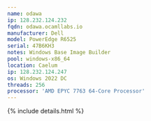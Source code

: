 ```yaml
---
name: odawa
ip: 128.232.124.232
fqdn: odawa.ocamllabs.io
manufacturer: Dell
model: PowerEdge R6525
serial: 47B6KH3
notes: Windows Base Image Builder
pool: windows-x86_64
location: Caelum
ip: 128.232.124.247
os: Windows 2022 DC
threads: 256
processor: 'AMD EPYC 7763 64-Core Processor'
---
```

{% include details.html %} 

